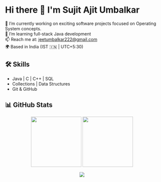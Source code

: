 # Hi there 👋 I'm Sujit Ajit Umbalkar

🔭 I’m currently working on exciting software projects focused on Operating System concepts.  
🌱 I’m learning full-stack Java development  
📫 Reach me at: jeetumbalkar222@gmail.com  
🌍 Based in India (IST 🇮🇳 | UTC+5:30)

## 🛠 Skills

- Java | C | C++ | SQL  
- Collections | Data Structures  
- Git & GitHub

## 📊 GitHub Stats

<p align="center">
  <img src="https://github-readme-stats.vercel.app/api?username=SujitAjitUmbalkar&show_icons=true&hide_border=true&title_color=ff6600&text_color=000000&icon_color=ff6600&bg_color=ffffff" height="165" />
  <img src="https://streak-stats.demolab.com?user=SujitAjitUmbalkar&hide_border=true&ring=ff6600&fire=ff6600&currStreakLabel=ff6600&sideLabels=000000&dates=000000&background=ffffff" height="165" />
</p>


<p align="center">
  <img src="https://github-readme-stats.vercel.app/api/top-langs/?username=SujitAjitUmbalkar&layout=compact&hide_border=true&title_color=ff6600&text_color=000000&bg_color=ffffff" />
</p>



